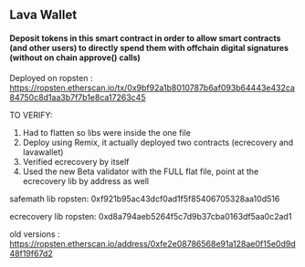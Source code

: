 
 ## Lava Wallet

 #### Deposit tokens in this smart contract in order to allow smart contracts (and other users) to directly spend them with offchain digital signatures (without on chain approve() calls)



Deployed on ropsten :
https://ropsten.etherscan.io/tx/0x9bf92a1b8010787b6af093b64443e432ca84750c8d1aa3b7f7b1e8ca17263c45


TO VERIFY:
1. Had to flatten so libs were inside the one file  
2. Deploy using Remix, it actually deployed two contracts (ecrecovery and lavawallet)
3. Verified ecrecovery by itself
4. Used the new Beta validator with the FULL flat file, point at the ecrecovery lib by address as well 



safemath lib ropsten:  0xf921b95ac43dcf0ad1f5f85406705328aa10d516


ecrecovery lib ropsten: 0xd8a794aeb5264f5c7d9b37cba0163df5aa0c2ad1



old versions :
https://ropsten.etherscan.io/address/0xfe2e08786568e91a128ae0f15e0d9d48f19f67d2
